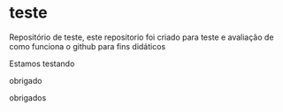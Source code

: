 # teste
Repositório de teste, este repositorio foi criado para teste e avaliação de como funciona o github
para fins didáticos

Estamos testando

obrigado

obrigados
